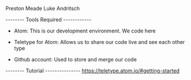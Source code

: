 Preston Meade
Luke Andritsch


-------- Tools Required ------------
- Atom:
  This is our development environment. We code here

- Teletype for Atom:
  Allows us to share our code live and see each other type

- Github account:
  Used to store and merge our code

-------- Tutorial ---------------
https://teletype.atom.io/#getting-started
